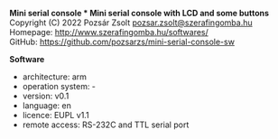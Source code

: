 **Mini serial console * Mini serial console with LCD and some buttons**  
Copyright (C) 2022 Pozsár Zsolt <pozsar.zsolt@szerafingomba.hu>  
Homepage: <http://www.szerafingomba.hu/softwares/>  
GitHub: <https://github.com/pozsarzs/mini-serial-console-sw>

**Software**

 - architecture:       arm
 - operation system:   -
 - version:            v0.1
 - language:           en
 - licence:            EUPL v1.1
 - remote access:      RS-232C and TTL serial port
